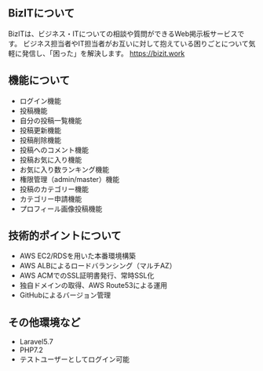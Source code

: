 ## BizITについて

BizITは、ビジネス・ITについての相談や質問ができるWeb掲示板サービスです。 
ビジネス担当者やIT担当者がお互いに対して抱えている困りごとについて気軽に発信し、「困った」を解決します。
https://bizit.work

## 機能について
- ログイン機能
- 投稿機能
- 自分の投稿一覧機能
- 投稿更新機能
- 投稿削除機能
- 投稿へのコメント機能
- 投稿お気に入り機能
- お気に入り数ランキング機能
- 権限管理（admin/master）機能
- 投稿のカテゴリー機能
- カテゴリー申請機能
- プロフィール画像投稿機能

## 技術的ポイントについて
- AWS EC2/RDSを用いた本番環境構築
- AWS ALBによるロードバランシング（マルチAZ）
- AWS ACMでのSSL証明書発行、常時SSL化
- 独自ドメインの取得、AWS Route53による運用
- GitHubによるバージョン管理

## その他環境など
- Laravel5.7
- PHP7.2
- テストユーザーとしてログイン可能
